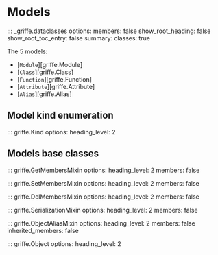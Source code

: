 # Models

::: _griffe.dataclasses
    options:
        members: false
        show_root_heading: false
        show_root_toc_entry: false
        summary:
            classes: true

The 5 models:

- [`Module`][griffe.Module]
- [`Class`][griffe.Class]
- [`Function`][griffe.Function]
- [`Attribute`][griffe.Attribute]
- [`Alias`][griffe.Alias]

## **Model kind enumeration**

::: griffe.Kind
    options:
        heading_level: 2

## **Models base classes**

::: griffe.GetMembersMixin
    options:
        heading_level: 2
        members: false

::: griffe.SetMembersMixin
    options:
        heading_level: 2
        members: false

::: griffe.DelMembersMixin
    options:
        heading_level: 2
        members: false

::: griffe.SerializationMixin
    options:
        heading_level: 2
        members: false

::: griffe.ObjectAliasMixin
    options:
        heading_level: 2
        members: false
        inherited_members: false

::: griffe.Object
    options:
        heading_level: 2

